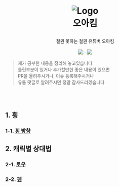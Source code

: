 
<h1>
<p align="center">
  <img src="https://github.com/user-attachments/assets/834a2dae-a021-444a-a381-ba933e3d2a5e" alt="Logo">
  <br>오아킴
</h1>
  <p align="center">
    철권 못하는 철권 유튜버 오아킴
    <br />
    <br />
    <a href="https://www.youtube.com/@%EC%98%A4%EC%95%84%ED%82%B4"><img src="https://img.shields.io/badge/Youtube-%23FF0000?style=flat&logo=youtube"/></a>
    ·
    <a href="https://chzzk.naver.com/25f24ff421720f1be7d2b9c2edd9ffb2"><img src="https://img.shields.io/badge/Chzzk-%2300FFA3?style=flat"/></a>


  </p>
</p>


> 제가 공부한 내용을 정리해 놓고있습니다   
> 틀린부분이 있거나 추가할만한 좋은 내용이 있으면   
> PR을 올려주시거나, 이슈 등록해주시거나   
> 유튭 댓글로 알려주시면 정말 감사드리겠습니다


<br>
<br>

## 1. 횡
### 1-1. [횡 방향](document/side_step.md)

## 2. 캐릭별 상대법
### 2-1. [로우](document/law.md) 
### 2-2. [펭](document/feng.md) 


